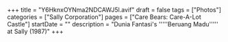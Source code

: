 +++
title = "Y6HknxOYNma2NDCAWJ5l.avif"
draft = false
tags = ["Photos"]
categories = ["Sally Corporation"]
pages = ["Care Bears: Care-A-Lot Castle"]
startDate = ""
description = "Dunia Fantasi's '''''Beruang Madu''''' at Sally (1987)"
+++
